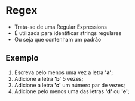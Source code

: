 # Regex 

- Trata-se de uma Regular Expressions 
- É utilizada para identificar strings regulares
- Ou seja que contenham um padrão

## Exemplo

1. Escreva pelo menos uma vez a letra __'a'__;
2. Adicione a letra __'b'__ 5 vezes;
3. Adicione a letra __'c'__ um número par de vezes; 
4. Adicione pelo menos uma das letras __'d'__ ou __'e'__; 

